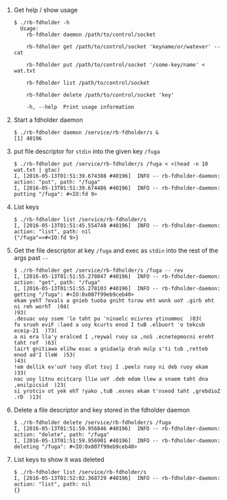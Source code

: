 1. Get help / show usage
    ```
    $ ./rb-fdholder -h
      Usage:
        rb-fdholder daemon /path/to/control/socket

        rb-fdholder get /path/to/control/socket 'keyname/or/watever' -- cat

        rb-fdholder put /path/to/control/socket '/some-key/name' < wat.txt

        rb-fdholder list /path/to/control/socket

        rb-fdholder delete /path/to/control/socket 'key'

        -h, --help  Print usage information
    ```

2. Start a fdholder daemon
    ```
    $ ./rb-fdholder daemon /service/rb-fdholder/s &
    [1] 40196
    ```

3. put file descriptor for `stdin` into the given key `/fuga`
    ```
    $ ./rb-fdholder put /service/rb-fdholder/s /fuga < <(head -n 10 wat.txt | gtac)
    I, [2016-05-13T01:51:39.674388 #40196]  INFO -- rb-fdholder-daemon: action: "put", path: "/fuga"
    I, [2016-05-13T01:51:39.674486 #40196]  INFO -- rb-fdholder-daemon: putting "/fuga": #<IO:fd 9>
    ```

4. List keys
    ```
    $ ./rb-fdholder list /service/rb-fdholder/s
    I, [2016-05-13T01:51:45.554748 #40196]  INFO -- rb-fdholder-daemon: action: "list", path: nil
    {"/fuga"=>#<IO:fd 9>}
    ```

5. Get the file descriptor at key `/fuga` and exec as `stdin` into the rest of the args past `--`
    ```
    $ ./rb-fdholder get /service/rb-fdholder/s /fuga -- rev
    I, [2016-05-13T01:51:55.278047 #40196]  INFO -- rb-fdholder-daemon: action: "get", path: "/fuga"
    I, [2016-05-13T01:51:55.278103 #40196]  INFO -- rb-fdholder-daemon: getting "/fuga": #<IO:0x007f99eb9ceb40>
    ekam yehT ?evals a gnieb tuoba gniht tsrow eht wonk uoY .girb eht ni reh worhT  )04(
    )93(
    .desuac uoy ssem 'lo taht pu 'ninaelc ecivres ytinummoc  )83(
    fo sruoh eviF :laed a uoy kcurts enod I tuB .elbuort 'o tekcub eceip-21  )73(
    a ni era lla'y eralced I ,reywal ruoy sa ,noS .ecnetepmocni ereht taht rof  )63(
    lairt gnitiawa elihw esac a gnidaelp drah mulp s'ti tub ,retteb enod ad'I lleW  )53(
    )43(
    !em dellik ev'uoY !uoy dlot tsuj I .peels ruoy ni deb ruoy ekam  )33(
    nac uoy litnu ecitcarp lliw uoY .deb edam llew a snaem taht dna ,enilpicsid  )23(
    si yrotciv ot yek ehT !yako ,tuB .esnes ekam t'nseod taht ,grebdioZ .rD  )13(
    ```

6. Delete a file descriptor and key stored in the fdholder daemon
    ```
    $ ./rb-fdholder delete /service/rb-fdholder/s /fuga
    I, [2016-05-13T01:51:59.956846 #40196]  INFO -- rb-fdholder-daemon: action: "delete", path: "/fuga"
    I, [2016-05-13T01:51:59.956901 #40196]  INFO -- rb-fdholder-daemon: deleting "/fuga": #<IO:0x007f99eb9ceb40>
    ```

7. List keys to show it was deleted
    ```
    $ ./rb-fdholder list /service/rb-fdholder/s
    I, [2016-05-13T01:52:02.368729 #40196]  INFO -- rb-fdholder-daemon: action: "list", path: nil
    {}
    ```
